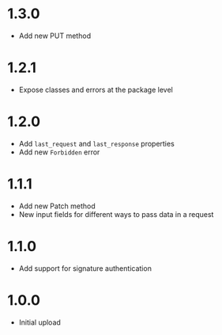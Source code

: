 # 1.3.0
- Add new PUT method

# 1.2.1
- Expose classes and errors at the package level

# 1.2.0
- Add `last_request` and `last_response` properties
- Add new `Forbidden` error

# 1.1.1
- Add new Patch method
- New input fields for different ways to pass data in a request

# 1.1.0
- Add support for signature authentication

# 1.0.0
- Initial upload
